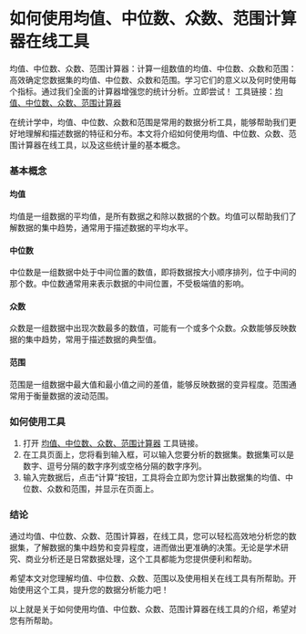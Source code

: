 如何使用均值、中位数、众数、范围计算器在线工具
=======================

均值、中位数、众数、范围计算器：计算一组数值的均值、中位数、众数和范围：高效确定您数据集的均值、中位数、众数和范围。学习它们的意义以及何时使用每个指标。通过我们全面的计算器增强您的统计分析。立即尝试！ 工具链接：[均值、中位数、众数、范围计算器](https://www.onlinecalculatorsfree.com/zh-cn/math/mean-median-mode-range-calculator.html)

在统计学中，均值、中位数、众数和范围是常用的数据分析工具，能够帮助我们更好地理解和描述数据的特征和分布。本文将介绍如何使用均值、中位数、众数、范围计算器在线工具，以及这些统计量的基本概念。

### 基本概念

#### 均值

均值是一组数据的平均值，是所有数据之和除以数据的个数。均值可以帮助我们了解数据的集中趋势，通常用于描述数据的平均水平。

#### 中位数

中位数是一组数据中处于中间位置的数值，即将数据按大小顺序排列，位于中间的那个数。中位数通常用来表示数据的中间位置，不受极端值的影响。

#### 众数

众数是一组数据中出现次数最多的数值，可能有一个或多个众数。众数能够反映数据的集中趋势，常用于描述数据的典型值。

#### 范围

范围是一组数据中最大值和最小值之间的差值，能够反映数据的变异程度。范围通常用于衡量数据的波动范围。

### 如何使用工具

1. 打开 [均值、中位数、众数、范围计算器](https://www.onlinecalculatorsfree.com/zh-cn/math/mean-median-mode-range-calculator.html) 工具链接。
2. 在工具页面上，您将看到输入框，可以输入您要分析的数据集。数据集可以是数字、逗号分隔的数字序列或空格分隔的数字序列。
3. 输入完数据后，点击“计算”按钮，工具将会立即为您计算出数据集的均值、中位数、众数和范围，并显示在页面上。

### 结论

通过均值、中位数、众数、范围计算器，在线工具，您可以轻松高效地分析您的数据集，了解数据的集中趋势和变异程度，进而做出更准确的决策。无论是学术研究、商业分析还是日常数据处理，这个工具都能为您提供便利和帮助。

希望本文对您理解均值、中位数、众数、范围以及使用相关在线工具有所帮助。开始使用这个工具，提升您的数据分析能力吧！

以上就是关于如何使用均值、中位数、众数、范围计算器在线工具的介绍，希望对您有所帮助。